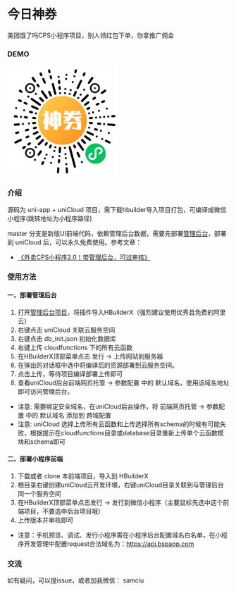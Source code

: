 
# 今日神券

美团饿了吗CPS小程序项目，别人领红包下单，你拿推广佣金

### DEMO

<img src="./examples/code.jpg" width="250" />


### 介绍

源码为 uni-app + uniCloud 项目，需下载hbuilder导入项目打包，可编译成微信小程序(跳转地址为小程序路径)

master 分支是新版UI前端代码，依赖管理后台数据，需要先部署[管理后台](https://ext.dcloud.net.cn/plugin?id=4324)，部署到 uniCloud 后，可以永久免费使用。参考文章：

- [《外卖CPS小程序2.0！带管理后台，可过审核》](https://mp.weixin.qq.com/s/YvTKaEcrNguYsDo8rea7LQ)

### 使用方法

#### 一、部署管理后台
1. 打开[管理后台项目](https://ext.dcloud.net.cn/plugin?id=4324)，将插件导入HBuilderX（强烈建议使用优秀且免费的阿里云）
2. 右键点击 uniCloud 关联云服务空间
3. 右键点击 db_init.json 初始化数据库
4. 右键上传 cloudfunctions 下的所有云函数
5. 在HBuilderX顶部菜单点击 发行 -> 上传网站到服务器
6. 在弹出的对话框中选中将编译后的资源部署到云服务空间。
7. 点击上传，等待项目编译部署上传即可
8. 查看uniCloud后台前端网页托管 -> 参数配置 中的 默认域名，使用该域名地址即可访问管理后台。

- 注意: 需要绑定安全域名，在uniCloud后台操作，将 前端网页托管 -> 参数配置 中的 默认域名 添加到 跨域配置
- 注意: uniCloud 选择上传所有云函数和上传选择所有schema的时候有可能失败，根据提示在cloudfunctions目录或database目录重新上传单个云函数模块和schema即可

#### 二、部署小程序前端
1. 下载或者 clone 本前端项目，导入到 HBuilderX
2. 根目录右键创建uniCloud云开发环境，右键uniCloud目录关联到与管理后台同一个服务空间
3. 在HBuilderX顶部菜单点击发行 -> 发行到微信小程序（主要鼠标先选中这个前端项目，不要选中后台项目哦）
4. 上传版本并审核即可

- 注意：手机预览、调试、发行小程序需在小程序后台配置域名白名单，在小程序开发管理中配置request合法域名为：https://api.bspapp.com

### 交流

如有疑问，可以提issue，或者加我微信： samciu

